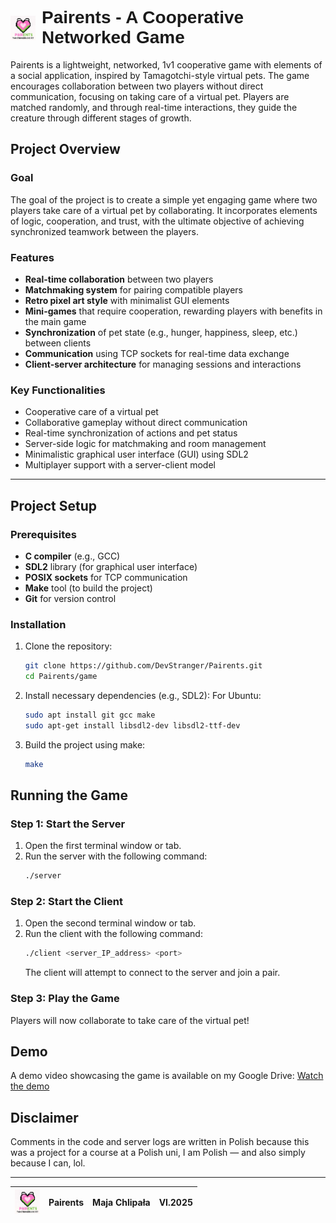 <h1 style="font-family: Arial, sans-serif; display: flex; align-items: center; gap: 10px;">
  <img src="assets/logo.png" alt="logo" width="40" style="vertical-align: middle;" />
  Pairents - A Cooperative Networked Game
</h1>

<p>
  Pairents is a lightweight, networked, 1v1 cooperative game with elements of a social application, inspired by Tamagotchi-style virtual pets. The game encourages collaboration between two players without direct communication, focusing on taking care of a virtual pet. Players are matched randomly, and through real-time interactions, they guide the creature through different stages of growth. 
</p>

## Project Overview

### Goal
The goal of the project is to create a simple yet engaging game where two players take care of a virtual pet by collaborating. It incorporates elements of logic, cooperation, and trust, with the ultimate objective of achieving synchronized teamwork between the players.

### Features
- **Real-time collaboration** between two players
- **Matchmaking system** for pairing compatible players
- **Retro pixel art style** with minimalist GUI elements
- **Mini-games** that require cooperation, rewarding players with benefits in the main game
- **Synchronization** of pet state (e.g., hunger, happiness, sleep, etc.) between clients
- **Communication** using TCP sockets for real-time data exchange
- **Client-server architecture** for managing sessions and interactions

### Key Functionalities
- Cooperative care of a virtual pet
- Collaborative gameplay without direct communication
- Real-time synchronization of actions and pet status
- Server-side logic for matchmaking and room management
- Minimalistic graphical user interface (GUI) using SDL2
- Multiplayer support with a server-client model

---

## Project Setup

### Prerequisites
- **C compiler** (e.g., GCC)
- **SDL2** library (for graphical user interface)
- **POSIX sockets** for TCP communication
- **Make** tool (to build the project)
- **Git** for version control

### Installation

1. Clone the repository:
   ```bash
   git clone https://github.com/DevStranger/Pairents.git
   cd Pairents/game

2. Install necessary dependencies (e.g., SDL2):
   For Ubuntu:
   ```bash
   sudo apt install git gcc make
   sudo apt-get install libsdl2-dev libsdl2-ttf-dev

3. Build the project using make:
   ```bash
   make

## Running the Game

### Step 1: Start the Server

1. Open the first terminal window or tab.
2. Run the server with the following command:
    ```bash
    ./server
    ```

### Step 2: Start the Client

1. Open the second terminal window or tab.
2. Run the client with the following command:
    ```bash
    ./client <server_IP_address> <port>
    ```
   The client will attempt to connect to the server and join a pair.

### Step 3: Play the Game

Players will now collaborate to take care of the virtual pet!

## Demo

A demo video showcasing the game is available on my Google Drive: [Watch the demo](https://drive.google.com/file/d/1T58LjBJ3A5LPXXVrDNoZDngJuQAxStRn/view?usp=sharing)

## Disclaimer
Comments in the code and server logs are written in Polish because this was a project for a course at a Polish uni, I am Polish — and also simply because I can, lol.

---

| <img src="assets/logo.png" alt="logo" width="40"/> | **Pairents** | **Maja Chlipała** | **VI.2025** |
|:--:|:--:|:--:|:--:|
